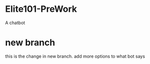# Elite101-PreWork
A chatbot
# new branch
this is the change in new branch.
add more options to what bot says